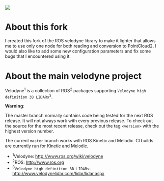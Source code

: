 [![](https://github.com/ros-drivers/velodyne/workflows/Basic%20Build%20Workflow/badge.svg)](https://github.com/ros-drivers/velodyne/actions)

About this fork
===============

I created this fork of the ROS velodyne library to make it lighter that allows me to use only one node for both reading and conversion to PointCloud2. I would also like to add some new configuration parameters and fix some bugs that I encountered using it.

About the main velodyne project
========

Velodyne<sup>1</sup> is a collection of ROS<sup>2</sup> packages supporting `Velodyne high
definition 3D LIDARs`<sup>3</sup>.

**Warning**:

  The master branch normally contains code being tested for the next
  ROS release.  It will not always work with every previous release.
  To check out the source for the most recent release, check out the
  tag `<version>` with the highest version number.

The current ``master`` branch works with ROS Kinetic and Melodic.
CI builds are currently run for Kinetic and Melodic.

- <sup>1</sup>Velodyne: http://www.ros.org/wiki/velodyne
- <sup>2</sup>ROS: http://www.ros.org
- <sup>3</sup>`Velodyne high definition 3D LIDARs`: http://www.velodynelidar.com/lidar/lidar.aspx
